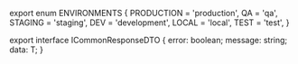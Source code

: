 export enum ENVIRONMENTS {
  PRODUCTION = 'production',
  QA = 'qa',
  STAGING = 'staging',
  DEV = 'development',
  LOCAL = 'local',
  TEST = 'test',
}

export interface ICommonResponseDTO<T> {
  error: boolean;
  message: string;
  data: T;
}